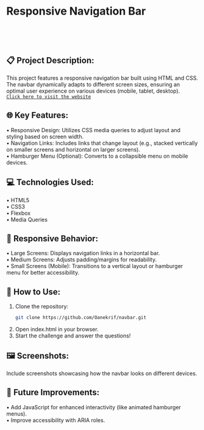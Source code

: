 # Responsive Navigation Bar</br><br><br>


## 📋 Project Description:
This project features a responsive navigation bar built using HTML and CSS. The navbar dynamically adapts to different screen sizes, ensuring an optimal user experience on various devices (mobile, tablet, desktop).<br> [`Click here to visit the website`](https://oanekrif.github.io/navbar/) <br>

## 🌐 Key Features:
• Responsive Design: Utilizes CSS media queries to adjust layout and styling based on screen width.</br>
• Navigation Links: Includes links that change layout (e.g., stacked vertically on smaller screens and horizontal on larger screens).</br>
• Hamburger Menu (Optional): Converts to a collapsible menu on mobile devices.</br>

## 💻 Technologies Used:
• HTML5</br>
• CSS3</br>
• Flexbox</br>
• Media Queries</br>

## 📱 Responsive Behavior:
• Large Screens: Displays navigation links in a horizontal bar.</br>
• Medium Screens: Adjusts padding/margins for readability.</br>
• Small Screens (Mobile): Transitions to a vertical layout or hamburger menu for better accessibility.</br>

## 🚀 **How to Use:**
1. Clone the repository:
    ```bash
   git clone https://github.com/Oanekrif/navbar.git
2. Open index.html in your browser.
3. Start the challenge and answer the questions!

## 🖼️ Screenshots:
Include screenshots showcasing how the navbar looks on different devices.</br>

## 🎯 Future Improvements:
• Add JavaScript for enhanced interactivity (like animated hamburger menus).</br>
• Improve accessibility with ARIA roles.</br>
